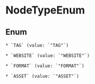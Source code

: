 
# NodeTypeEnum

## Enum


    * `TAG` (value: `"TAG"`)

    * `WEBSITE` (value: `"WEBSITE"`)

    * `FORMAT` (value: `"FORMAT"`)

    * `ASSET` (value: `"ASSET"`)



